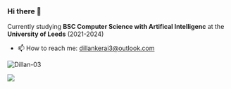 ### Hi there 👋

Currently studying **BSC Computer Science with Artifical Intelligenc** at the **University of Leeds** (2021-2024)

- 📫 How to reach me: dillankerai3@outlook.com


<p align="left"> <img src="https://github-readme-stats.vercel.app/api?username=Dillan-03&count_private=false&show_icons=true&hide_border=true&theme=tokyonight" alt="Dillan-03" />
<p align="left"> <img src="https://github-readme-stats.vercel.app/api/top-langs/?username=Dillan-03&langs_count=10&count_private=true&layout=compact&theme=react&hide_border=false&bg_color=0D1117" />
